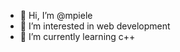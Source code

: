 - 👋 Hi, I’m @mpiele
- 👀 I’m interested in web development
- 🌱 I’m currently learning c++

<!---
mpiele/mpiele is a ✨ special ✨ repository because its `README.md` (this file) appears on your GitHub profile.
You can click the Preview link to take a look at your changes.
--->
